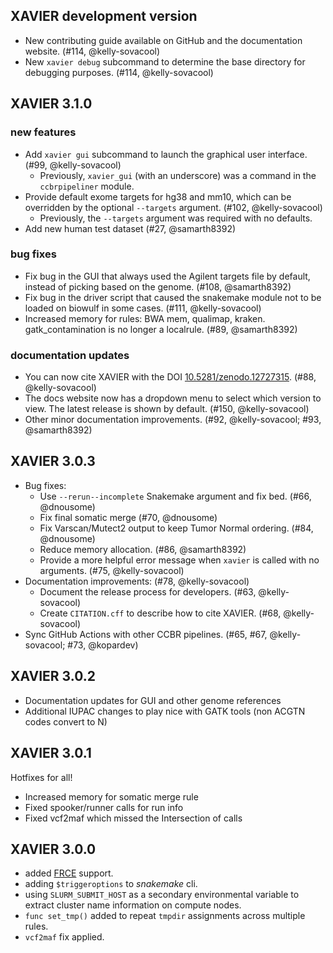 ## XAVIER development version

- New contributing guide available on GitHub and the documentation website. (#114, @kelly-sovacool)
- New `xavier debug` subcommand to determine the base directory for debugging purposes. (#114, @kelly-sovacool)

## XAVIER 3.1.0

### new features

- Add `xavier gui` subcommand to launch the graphical user interface. (#99, @kelly-sovacool)
  - Previously, `xavier_gui` (with an underscore) was a command in the `ccbrpipeliner` module.
- Provide default exome targets for hg38 and mm10, which can be overridden by the optional `--targets` argument. (#102, @kelly-sovacool)
  - Previously, the `--targets` argument was required with no defaults.
- Add new human test dataset (#27, @samarth8392)

### bug fixes

- Fix bug in the GUI that always used the Agilent targets file by default, instead of picking based on the genome. (#108, @samarth8392)
- Fix bug in the driver script that caused the snakemake module not to be loaded on biowulf in some cases. (#111, @kelly-sovacool)
- Increased memory for rules: BWA mem, qualimap, kraken. gatk_contamination is no longer a localrule. (#89, @samarth8392)

### documentation updates

- You can now cite XAVIER with the DOI [10.5281/zenodo.12727315](https://doi.org/10.5281/zenodo.12727315). (#88, @kelly-sovacool)
- The docs website now has a dropdown menu to select which version to view. The latest release is shown by default. (#150, @kelly-sovacool)
- Other minor documentation improvements. (#92, @kelly-sovacool; #93, @samarth8392)

## XAVIER 3.0.3

- Bug fixes:
  - Use `--rerun--incomplete` Snakemake argument and fix bed. (#66, @dnousome)
  - Fix final somatic merge (#70, @dnousome)
  - Fix Varscan/Mutect2 output to keep Tumor Normal ordering. (#84, @dnousome)
  - Reduce memory allocation. (#86, @samarth8392)
  - Provide a more helpful error message when `xavier` is called with no arguments. (#75, @kelly-sovacool)
- Documentation improvements: (#78, @kelly-sovacool)
  - Document the release process for developers. (#63, @kelly-sovacool)
  - Create `CITATION.cff` to describe how to cite XAVIER. (#68, @kelly-sovacool)
- Sync GitHub Actions with other CCBR pipelines. (#65, #67, @kelly-sovacool; #73, @kopardev)

## XAVIER 3.0.2

- Documentation updates for GUI and other genome references
- Additional IUPAC changes to play nice with GATK tools (non ACGTN codes convert to N)

## XAVIER 3.0.1

Hotfixes for all!

- Increased memory for somatic merge rule
- Fixed spooker/runner calls for run info
- Fixed vcf2maf which missed the Intersection of calls

## XAVIER 3.0.0

- added [FRCE](https://ncifrederick.cancer.gov/staff/frce/welcome) support.
- adding `$triggeroptions` to _snakemake_ cli.
- using `SLURM_SUBMIT_HOST` as a secondary environmental variable to extract cluster name information on compute nodes.
- `func set_tmp()` added to repeat `tmpdir` assignments across multiple rules.
- `vcf2maf` fix applied.
